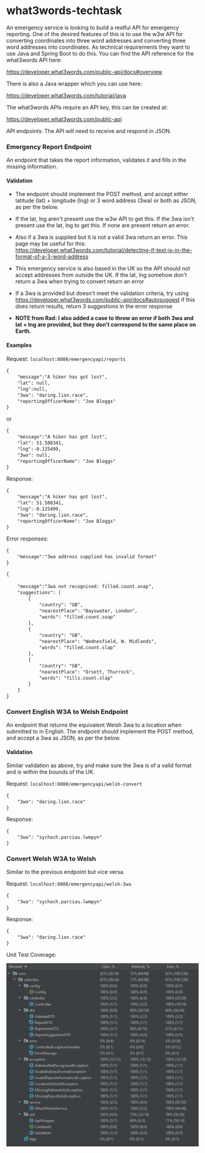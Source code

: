 # what3words-techtask

An emergency service is looking to build a restful API for emergency reporting. One
of the desired features of this is to use the w3w API for converting coordinates into
three word addresses and converting three word addresses into coordinates.
As technical requirements they want to use Java and Spring Boot to do this.
You can find the API reference for the what3words API here:

https://developer.what3words.com/public-api/docs#overview

There is also a Java wrapper which you can use here:

https://developer.what3words.com/tutorial/java

The what3words APIs require an API key, this can be created at:

https://developer.what3words.com/public-api

API endpoints: The API will need to receive and respond in JSON.

### Emergency Report Endpoint

An endpoint that takes the report information, validates it and fills in the missing
information.

#### Validation

- The endpoint should implement the POST method, and accept either latitude (lat) +
longitude (lng) or 3 word address (3wa) or both as JSON, as per the below.

- If the lat, lng aren't present use the w3w API to get this. If the 3wa isn't present use
the lat, lng to get this. If none are present return an error.

- Also if a 3wa is supplied but it is not a valid 3wa return an error. This page may be
useful for this:
https://developer.what3words.com/tutorial/detecting-if-text-is-in-the-format-of-a-3-word-address

- This emergency service is also based in the UK so the API should not accept
addresses from outside the UK. If the lat, lng somehow don't return a 3wa when trying to convert return an error
- If a 3wa is provided but doesn't meet the validation criteria, try using
https://developer.what3words.com/public-api/docs#autosuggest if this does return
results, return 3 suggestions in the error response
- **NOTE from Rad: I also added a case to throw an error if both 3wa and lat + lng are provided, but they don't correspond to the same place on Earth.**

#### Examples

Request: `localhost:8080/emergencyapi/reports`

```
{
    "message":"A hiker has got lost",
    "lat": null,
    "lng":null,
    "3wa": "daring.lion.race",
    "reportingOfficerName": "Joe Bloggs"
}
```
or 
```
{
    "message":"A hiker has got lost",
    "lat": 51.508341,
    "lng":-0.125499,
    "3wa": null,
    "reportingOfficerName": "Joe Bloggs"
}
```
Response:
```
{
    "message":"A hiker has got lost",
    "lat": 51.508341,
    "lng":-0.125499,
    "3wa": "daring.lion.race",
    "reportingOfficerName": "Joe Bloggs"
}
```
Error responses:
```
{
    "message":"3wa address supplied has invalid format"
}
```
```
{

    "message":"3wa not recognised: filled.count.snap",
    "suggestions": [
        {
            "country": "GB",
            "nearestPlace": "Bayswater, London",
            "words": "filled.count.soap"
        },
        {
            "country": "GB",
            "nearestPlace": "Wednesfield, W. Midlands",
            "words": "filled.count.slap"
        },
        {
            "country": "GB",
            "nearestPlace": "Orsett, Thurrock",
            "words": "fills.count.slap"
        }
    ]
}
```
### Convert English W3A to Welsh Endpoint

An endpoint that returns the equivalent Welsh 3wa to a location when submitted to in
English. The endpoint should implement the POST method, and accept a 3wa as JSON, as
per the below.

#### Validation

Similar validation as above, try and make sure the 3wa is of a valid format and is
within the bounds of the UK.

Request: `localhost:8080/emergencyapi/welsh-convert`

```
{
    "3wa": "daring.lion.race"
}
```
Response: 
```
{
    "3wa": "sychach.parciau.lwmpyn"
}
```
### Convert Welsh W3A to Welsh

Similar to the previous endpoint but vice versa.

Request: `localhost:8080/emergencyapi/welsh-3wa`

```
{
    "3wa": "sychach.parciau.lwmpyn"
}
```
Response:
```
{
    "3wa": "daring.lion.race"
}
```
Unit Test Coverage:

![img.png](img.png)